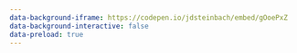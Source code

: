```yaml
---
data-background-iframe: https://codepen.io/jdsteinbach/embed/gOoePxZ
data-background-interactive: false
data-preload: true
---
```

